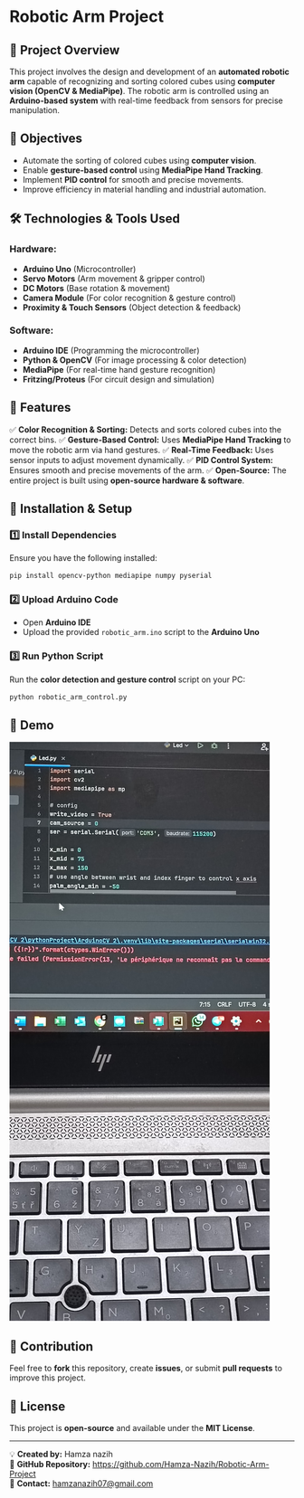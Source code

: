 # Robotic Arm Project

## 🔧 Project Overview
This project involves the design and development of an **automated robotic arm** capable of recognizing and sorting colored cubes using **computer vision (OpenCV & MediaPipe)**. The robotic arm is controlled using an **Arduino-based system** with real-time feedback from sensors for precise manipulation.

## 🎯 Objectives
- Automate the sorting of colored cubes using **computer vision**.
- Enable **gesture-based control** using **MediaPipe Hand Tracking**.
- Implement **PID control** for smooth and precise movements.
- Improve efficiency in material handling and industrial automation.

## 🛠️ Technologies & Tools Used
### **Hardware:**
- **Arduino Uno** (Microcontroller)
- **Servo Motors** (Arm movement & gripper control)
- **DC Motors** (Base rotation & movement)
- **Camera Module** (For color recognition & gesture control)
- **Proximity & Touch Sensors** (Object detection & feedback)

### **Software:**
- **Arduino IDE** (Programming the microcontroller)
- **Python & OpenCV** (For image processing & color detection)
- **MediaPipe** (For real-time hand gesture recognition)
- **Fritzing/Proteus** (For circuit design and simulation)

## 🚀 Features
✅ **Color Recognition & Sorting:** Detects and sorts colored cubes into the correct bins.
✅ **Gesture-Based Control:** Uses **MediaPipe Hand Tracking** to move the robotic arm via hand gestures.
✅ **Real-Time Feedback:** Uses sensor inputs to adjust movement dynamically.
✅ **PID Control System:** Ensures smooth and precise movements of the arm.
✅ **Open-Source:** The entire project is built using **open-source hardware & software**.

## 🔧 Installation & Setup
### **1️⃣ Install Dependencies**
Ensure you have the following installed:
```bash
pip install opencv-python mediapipe numpy pyserial
```

### **2️⃣ Upload Arduino Code**
- Open **Arduino IDE**
- Upload the provided `robotic_arm.ino` script to the **Arduino Uno**

### **3️⃣ Run Python Script**
Run the **color detection and gesture control** script on your PC:
```bash
python robotic_arm_control.py
```

## 🎥 Demo
![Robotic Arm Demo](https://github.com/Hamza-Nazih/Robotic-Arm-Project/blob/main/IMG_20240211_003213.jpg)

## 🤝 Contribution
Feel free to **fork** this repository, create **issues**, or submit **pull requests** to improve this project.

## 📜 License
This project is **open-source** and available under the **MIT License**.

---
💡 **Created by:** Hamza nazih  
📌 **GitHub Repository:** https://github.com/Hamza-Nazih/Robotic-Arm-Project  
📧 **Contact:** hamzanazih07@gmail.com

